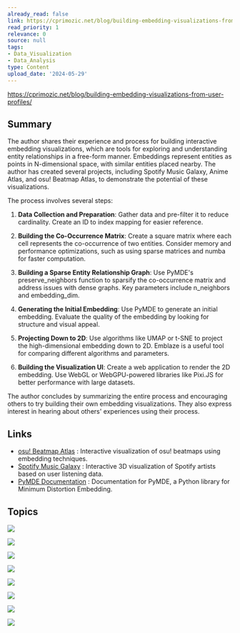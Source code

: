 ```yaml
---
already_read: false
link: https://cprimozic.net/blog/building-embedding-visualizations-from-user-profiles/
read_priority: 1
relevance: 0
source: null
tags:
- Data_Visualization
- Data_Analysis
type: Content
upload_date: '2024-05-29'
---
```


https://cprimozic.net/blog/building-embedding-visualizations-from-user-profiles/
## Summary

The author shares their experience and process for building interactive embedding visualizations, which are tools for exploring and understanding entity relationships in a free-form manner. Embeddings represent entities as points in N-dimensional space, with similar entities placed nearby. The author has created several projects, including Spotify Music Galaxy, Anime Atlas, and osu! Beatmap Atlas, to demonstrate the potential of these visualizations.

The process involves several steps:

1. **Data Collection and Preparation**: Gather data and pre-filter it to reduce cardinality. Create an ID to index mapping for easier reference.

2. **Building the Co-Occurrence Matrix**: Create a square matrix where each cell represents the co-occurrence of two entities. Consider memory and performance optimizations, such as using sparse matrices and numba for faster computation.

3. **Building a Sparse Entity Relationship Graph**: Use PyMDE's preserve_neighbors function to sparsify the co-occurrence matrix and address issues with dense graphs. Key parameters include n_neighbors and embedding_dim.

4. **Generating the Initial Embedding**: Use PyMDE to generate an initial embedding. Evaluate the quality of the embedding by looking for structure and visual appeal.

5. **Projecting Down to 2D**: Use algorithms like UMAP or t-SNE to project the high-dimensional embedding down to 2D. Emblaze is a useful tool for comparing different algorithms and parameters.

6. **Building the Visualization UI**: Create a web application to render the 2D embedding. Use WebGL or WebGPU-powered libraries like Pixi.JS for better performance with large datasets.

The author concludes by summarizing the entire process and encouraging others to try building their own embedding visualizations. They also express interest in hearing about others' experiences using their process.
## Links

- [osu! Beatmap Atlas](https://osu-atlas.ameo.dev/) : Interactive visualization of osu! beatmaps using embedding techniques.
- [Spotify Music Galaxy](https://galaxy.spotifytrack.net/) : Interactive 3D visualization of Spotify artists based on user listening data.
- [PyMDE Documentation](https://pymde.org/) : Documentation for PyMDE, a Python library for Minimum Distortion Embedding.

## Topics

![](topics/Concept/Text%20Embeddings)

![](topics/Concept/Embedding%20Visualizations)

![](topics/Library/PyMDE)

![](topics/Concept/Co%20Occurrence%20Matrix)

![](topics/Concept/Sparse%20Entity%20Relationship%20Graph)

![](topics/Concept/t%20SNE)

![](topics/Library/Emblaze)

![](topics/Concept/UMAP)
